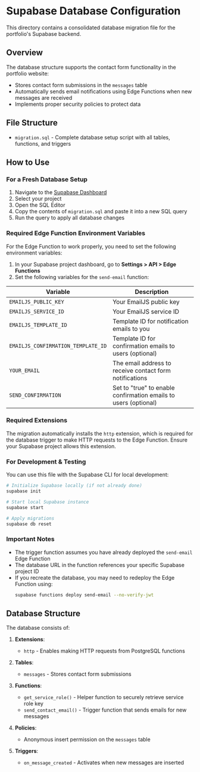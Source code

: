 # Supabase Database Configuration

This directory contains a consolidated database migration file for the portfolio's Supabase backend.

## Overview

The database structure supports the contact form functionality in the portfolio website:

- Stores contact form submissions in the `messages` table
- Automatically sends email notifications using Edge Functions when new messages are received
- Implements proper security policies to protect data

## File Structure

- `migration.sql` - Complete database setup script with all tables, functions, and triggers

## How to Use

### For a Fresh Database Setup

1. Navigate to the [Supabase Dashboard](https://app.supabase.com/)
2. Select your project
3. Open the SQL Editor
4. Copy the contents of `migration.sql` and paste it into a new SQL query
5. Run the query to apply all database changes

### Required Edge Function Environment Variables

For the Edge Function to work properly, you need to set the following environment variables:

1. In your Supabase project dashboard, go to **Settings > API > Edge Functions**
2. Set the following variables for the `send-email` function:

| Variable | Description |
|----------|-------------|
| `EMAILJS_PUBLIC_KEY` | Your EmailJS public key |
| `EMAILJS_SERVICE_ID` | Your EmailJS service ID |
| `EMAILJS_TEMPLATE_ID` | Template ID for notification emails to you |
| `EMAILJS_CONFIRMATION_TEMPLATE_ID` | Template ID for confirmation emails to users (optional) |
| `YOUR_EMAIL` | The email address to receive contact form notifications |
| `SEND_CONFIRMATION` | Set to "true" to enable confirmation emails to users (optional) |

### Required Extensions

The migration automatically installs the `http` extension, which is required for the database trigger to make HTTP requests to the Edge Function. Ensure your Supabase project allows this extension.

### For Development & Testing

You can use this file with the Supabase CLI for local development:

```bash
# Initialize Supabase locally (if not already done)
supabase init

# Start local Supabase instance
supabase start

# Apply migrations
supabase db reset
```

### Important Notes

- The trigger function assumes you have already deployed the `send-email` Edge Function
- The database URL in the function references your specific Supabase project ID
- If you recreate the database, you may need to redeploy the Edge Function using:
  ```bash
  supabase functions deploy send-email --no-verify-jwt
  ```

## Database Structure

The database consists of:

1. **Extensions**:
   - `http` - Enables making HTTP requests from PostgreSQL functions

2. **Tables**:
   - `messages` - Stores contact form submissions

3. **Functions**:
   - `get_service_role()` - Helper function to securely retrieve service role key
   - `send_contact_email()` - Trigger function that sends emails for new messages

4. **Policies**:
   - Anonymous insert permission on the `messages` table

5. **Triggers**:
   - `on_message_created` - Activates when new messages are inserted 